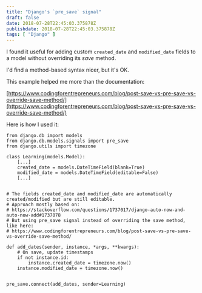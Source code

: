```yaml
---
title: "Django's `pre_save` signal"
draft: false
date: 2018-07-28T22:45:03.375878Z
publishdate: 2018-07-28T22:45:03.375878Z
tags: [ "Django" ]
---
```

I found it useful for adding custom `created_date` and `modified_date` fields to a model without overriding its _save_ method.

I'd find a method-based syntax nicer, but it's OK.

This example helped me more than the documentation:

[https://www.codingforentrepreneurs.com/blog/post-save-vs-pre-save-vs-override-save-method/](https://www.codingforentrepreneurs.com/blog/post-save-vs-pre-save-vs-override-save-method/)

Here is how I used it:

    from django.db import models
    from django.db.models.signals import pre_save
    from django.utils import timezone
    
    class Learning(models.Model):
        [...]
        created_date = models.DateTimeField(blank=True)
        modified_date = models.DateTimeField(editable=False)
        [...]


    # The fields created_date and modified_date are automatically created/modified but are still editable.
    # Approach mostly based on:
    # https://stackoverflow.com/questions/1737017/django-auto-now-and-auto-now-add#1737078
    # But using pre_save signal instead of overriding the save method, like here:
    # https://www.codingforentrepreneurs.com/blog/post-save-vs-pre-save-vs-override-save-method/
    
    def add_dates(sender, instance, *args, **kwargs):
        # On save, update timestamps
        if not instance.id:
            instance.created_date = timezone.now()
        instance.modified_date = timezone.now()


    pre_save.connect(add_dates, sender=Learning)
    